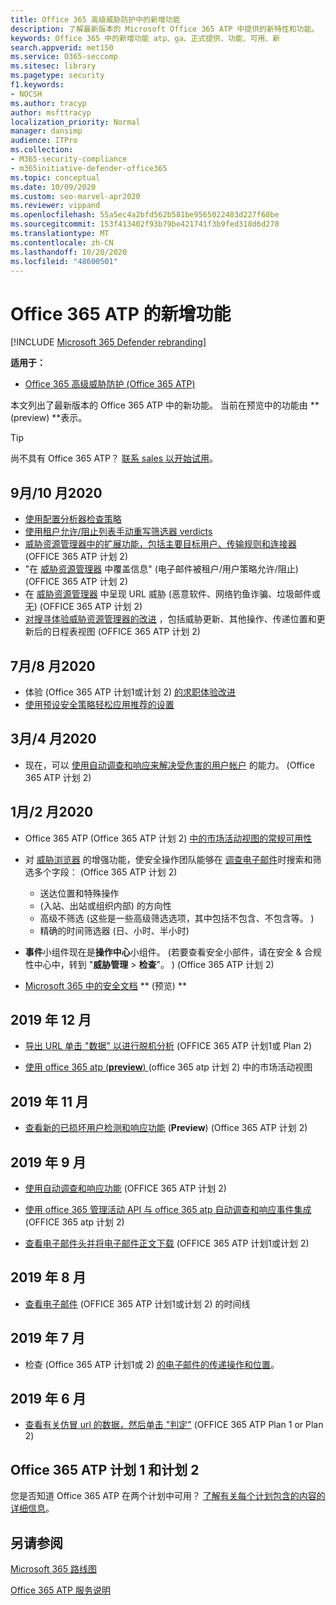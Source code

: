 ```yaml
---
title: Office 365 高级威胁防护中的新增功能
description: 了解最新版本的 Microsoft Office 365 ATP 中提供的新特性和功能。
keywords: Office 365 中的新增功能 atp、ga、正式提供、功能、可用、新
search.appverid: met150
ms.service: O365-seccomp
ms.sitesec: library
ms.pagetype: security
f1.keywords:
- NOCSH
ms.author: tracyp
author: msfttracyp
localization_priority: Normal
manager: dansimp
audience: ITPro
ms.collection:
- M365-security-compliance
- m365initiative-defender-office365
ms.topic: conceptual
ms.date: 10/09/2020
ms.custom: seo-marvel-apr2020
ms.reviewer: vippand
ms.openlocfilehash: 55a5ec4a2bfd562b581be9565022483d227f68be
ms.sourcegitcommit: 153f413402f93b79be421741f3b9fed318d6d270
ms.translationtype: MT
ms.contentlocale: zh-CN
ms.lasthandoff: 10/20/2020
ms.locfileid: "48600501"
---
```

# <a name="whats-new-in-office-365-atp"></a>Office 365 ATP 的新增功能

[!INCLUDE [Microsoft 365 Defender rebranding](../includes/microsoft-defender-for-office.md)]


**适用于：**

- [Office 365 高级威胁防护 (Office 365 ATP) ](office-365-atp.md)

本文列出了最新版本的 Office 365 ATP 中的新功能。 当前在预览中的功能由 ** (preview) **表示。

> [!TIP]
> 尚不具有 Office 365 ATP？ [联系 sales 以开始试用](https://go.microsoft.com/fwlink/p/?LinkId=518644)。

## <a name="septemberoctober-2020"></a>9月/10 月2020 

- [使用配置分析器检查策略](configuration-analyzer-for-security-policies.md)
- [使用租户允许/阻止列表手动重写筛选器 verdicts](tenant-allow-block-list.md)
- [威胁资源管理器中的扩展功能，包括主要目标用户、传输规则和连接器](threat-explorer.md#new-features-in-threat-explorer-and-real-time-detections) (OFFICE 365 ATP 计划 2) 
- "在 [威胁资源管理器](threat-explorer.md) 中覆盖信息" (电子邮件被租户/用户策略允许/阻止)  (OFFICE 365 ATP 计划 2) 
- 在 [威胁资源管理器](threat-explorer.md#threats-in-urls) 中呈现 URL 威胁 (恶意软件、网络钓鱼诈骗、垃圾邮件或无)  (OFFICE 365 ATP 计划 2) 
- [对搜寻体验威胁资源管理器的改进](threat-explorer.md#improvements-to-threat-hunting-experience-upcoming) ，包括威胁更新、其他操作、传递位置和更新后的日程表视图 (OFFICE 365 ATP 计划 2) 

## <a name="julyaugust-2020"></a>7月/8 月2020 

- 体验 (Office 365 ATP 计划1或计划 2) [的求职体验改进](threat-explorer.md#experience-improvements-to-threat-explorer-and-real-time-detections)
- [使用预设安全策略轻松应用推荐的设置](preset-security-policies.md) 

## <a name="marchapril-2020"></a>3月/4 月2020

- 现在，可以 [使用自动调查和响应来解决受危害的用户帐户](https://docs.microsoft.com/microsoft-365/security/office-365-security/address-compromised-users-quickly?view=o365-worldwide) 的能力。  (Office 365 ATP 计划 2) 

## <a name="januaryfebruary-2020"></a>1月/2 月2020

- Office 365 ATP (Office 365 ATP 计划 2) [中的市场活动视图的常规可用性](campaigns.md)
- 对 [威胁浏览器](threat-explorer.md) 的增强功能，使安全操作团队能够在 [调查电子邮件](investigate-malicious-email-that-was-delivered.md)时搜索和筛选多个字段： (Office 365 ATP 计划 2) 
    - 送达位置和特殊操作
    -  (入站、出站或组织内部) 的方向性
    - 高级不筛选 (这些是一些高级筛选选项，其中包括不包含、不包含等。 ) 
    - 精确的时间筛选器 (日、小时、半小时)  

- **事件**小组件现在是**操作中心**小组件。  (若要查看安全小部件，请在安全 & 合规性中心中，转到 "**威胁管理**  >  **检查**"。 )  (Office 365 ATP 计划 2) 

- [Microsoft 365 中的安全文档](https://docs.microsoft.com/microsoft-365/security/office-365-security/safe-docs) ** (预览) **

## <a name="december-2019"></a>2019 年 12 月

- [导出 URL 单击 "数据" 以进行脱机分析](threat-explorer.md#new-features-in-threat-explorer-and-real-time-detections) (OFFICE 365 ATP 计划1或 Plan 2) 

- [使用 office 365 atp (**preview**) ](campaigns.md) (office 365 atp 计划 2) 中的市场活动视图

## <a name="november-2019"></a>2019 年 11 月

- [查看新的已损坏用户检测和响应功能](address-compromised-users-quickly.md) (**Preview**)  (Office 365 ATP 计划 2) 

## <a name="september-2019"></a>2019 年 9 月

- [使用自动调查和响应功能](automated-investigation-response-office.md) (OFFICE 365 ATP 计划 2) 

- [使用 office 365 管理活动 API 与 office 365 atp 自动调查和响应事件集成](https://docs.microsoft.com/office/office-365-management-api/office-365-management-activity-api-schema#office-365-advanced-threat-protection-and-threat-investigation-and-response-schema) (OFFICE 365 atp 计划 2) 

- [查看电子邮件头并将电子邮件正文下载](investigate-malicious-email-that-was-delivered.md) (OFFICE 365 ATP 计划1或计划 2) 

## <a name="august-2019"></a>2019 年 8 月

- [查看电子邮件](investigate-malicious-email-that-was-delivered.md#view-the-timeline-of-your-email) (OFFICE 365 ATP 计划1或计划 2) 的时间线

## <a name="july-2019"></a>2019 年 7 月

- 检查 (Office 365 ATP 计划1或 2) [的电子邮件的传递操作和位置](investigate-malicious-email-that-was-delivered.md#check-the-delivery-action-and-location)。

## <a name="june-2019"></a>2019 年 6 月

- [查看有关仿冒 url 的数据，然后单击 "判定"](threat-explorer.md#view-data-about-phishing-urls-and-click-verdict) (OFFICE 365 ATP Plan 1 or Plan 2) 

## <a name="office-365-atp-plan-1-and-plan-2"></a>Office 365 ATP 计划 1 和计划 2

您是否知道 Office 365 ATP 在两个计划中可用？ [了解有关每个计划包含的内容的详细信息](office-365-atp.md#office-365-atp-plan-1-and-plan-2)。

## <a name="see-also"></a>另请参阅

[Microsoft 365 路线图](https://www.microsoft.com/microsoft-365/roadmap)

[Office 365 ATP 服务说明](https://docs.microsoft.com/office365/servicedescriptions/office-365-advanced-threat-protection-service-description)
